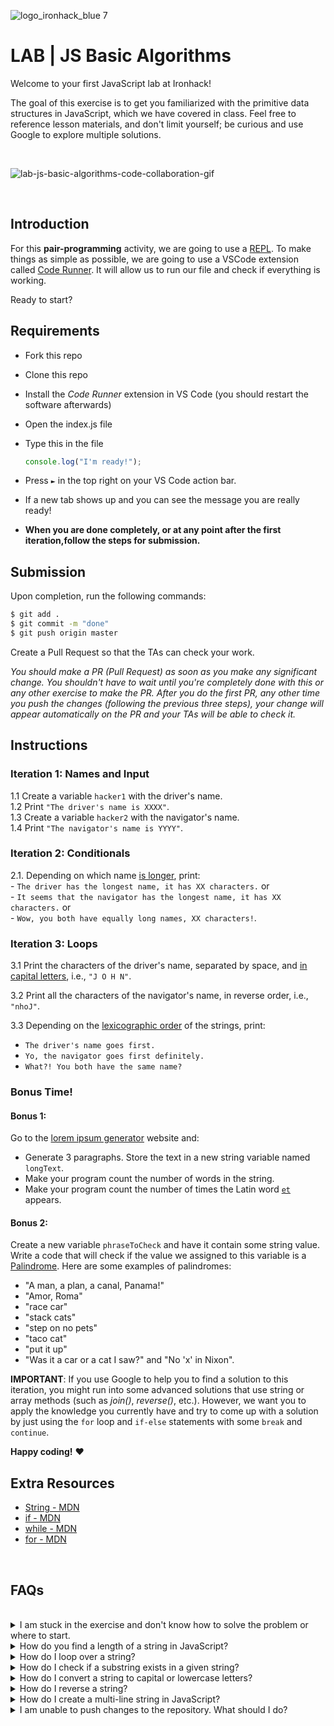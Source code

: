![logo_ironhack_blue 7](https://user-images.githubusercontent.com/23629340/40541063-a07a0a8a-601a-11e8-91b5-2f13e4e6b441.png)

# LAB | JS Basic Algorithms

Welcome to your first JavaScript lab at Ironhack!

The goal of this exercise is to get you familiarized with the primitive data structures in JavaScript, which we have covered in class. Feel free to reference lesson materials, and don't limit yourself; be curious and use Google to explore multiple solutions.

<br>

![lab-js-basic-algorithms-code-collaboration-gif](https://education-team-2020.s3.eu-west-1.amazonaws.com/web-dev/lab-js-basic-algorithms-code-collaboration-gif.gif)

<br>

## Introduction

For this **pair-programming** activity, we are going to use a [REPL](https://en.wikipedia.org/wiki/Read–eval–print_loop). To make things as simple as possible, we are going to use a VSCode extension called [Code Runner](https://marketplace.visualstudio.com/items?itemName=formulahendry.code-runner). It will allow us to run our file and check if everything is working.

Ready to start?

## Requirements

- Fork this repo
- Clone this repo
- Install the _Code Runner_ extension in VS Code (you should restart the software afterwards)
- Open the index.js file
- Type this in the file
  ```javascript
  console.log("I'm ready!");
  ```
- Press `►` in the top right on your VS Code action bar.
- If a new tab shows up and you can see the message you are really ready!

- **When you are done completely, or at any point after the first iteration,follow the steps for submission.**

## Submission

Upon completion, run the following commands:

```bash
$ git add .
$ git commit -m "done"
$ git push origin master
```

Create a Pull Request so that the TAs can check your work.

_You should make a PR (Pull Request) as soon as you make any significant change. You shouldn't have to wait until you're completely done with this or any other exercise to make the PR. After you do the first PR, any other time you push the changes (following the previous three steps), your change will appear automatically on the PR and your TAs will be able to check it._

<!-- ## Submission -->

<!-- When you are done and you have checked that everything works fine, click on the **Share** button and copy the link from the *Share Link* field. Send this link to your TAs so they can check up on your work.
![](https://s3-eu-west-1.amazonaws.com/ih-materials/uploads/upload_b2aa98f91affe5d4c5f12f216b069184.png) -->

## Instructions

### Iteration 1: Names and Input

1.1 Create a variable `hacker1` with the driver's name. <br>
1.2 Print `"The driver's name is XXXX"`.<br>
1.3 Create a variable `hacker2` with the navigator's name.<br>
1.4 Print `"The navigator's name is YYYY"`.

### Iteration 2: Conditionals

2.1. Depending on which name [is longer](https://developer.mozilla.org/en-US/docs/Web/JavaScript/Reference/Global_Objects/String/length), print:
<br> - `The driver has the longest name, it has XX characters.` or <br> - `It seems that the navigator has the longest name, it has XX characters.` or <br> - `Wow, you both have equally long names, XX characters!`.

### Iteration 3: Loops

3.1 Print the characters of the driver's name, separated by space, and [in capital letters](https://developer.mozilla.org/en-US/docs/Web/JavaScript/Reference/Global_Objects/String/toUpperCase), i.e., `"J O H N"`.

3.2 Print all the characters of the navigator's name, in reverse order, i.e., `"nhoJ"`.

3.3 Depending on the [lexicographic order](https://en.wikipedia.org/wiki/Lexicographical_order) of the strings, print: <br>

- `The driver's name goes first.` <br>
- `Yo, the navigator goes first definitely.` <br>
- `What?! You both have the same name?`

### Bonus Time!

#### Bonus 1:

Go to the [lorem ipsum generator](http://www.lipsum.com/) website and:

- Generate 3 paragraphs. Store the text in a new string variable named `longText`.
- Make your program count the number of words in the string.
- Make your program count the number of times the Latin word [`et`](https://en.wiktionary.org/wiki/et#Latin) appears.

#### Bonus 2:

Create a new variable `phraseToCheck` and have it contain some string value. Write a code that will check if the value we assigned to this variable is a [Palindrome](https://en.wikipedia.org/wiki/Palindrome). Here are some examples of palindromes:

- "A man, a plan, a canal, Panama!"
- "Amor, Roma"
- "race car"
- "stack cats"
- "step on no pets"
- "taco cat"
- "put it up"
- "Was it a car or a cat I saw?" and "No 'x' in Nixon".

**IMPORTANT**: If you use Google to help you to find a solution to this iteration, you might run into some advanced solutions that use string or array methods (such as _join()_, _reverse()_, etc.). However, we want you to apply the knowledge you currently have and try to come up with a solution by just using the `for` loop and `if-else` statements with some `break` and `continue`.

**Happy coding!** :heart:

## Extra Resources

- [String - MDN](https://developer.mozilla.org/en-US/docs/Web/JavaScript/Reference/Global_Objects/String)
- [if - MDN](https://developer.mozilla.org/en-US/docs/Web/JavaScript/Reference/Statements/if...else)
- [while - MDN](https://developer.mozilla.org/en-US/docs/Web/JavaScript/Reference/Statements/while)
- [for - MDN](https://developer.mozilla.org/en-US/docs/Web/JavaScript/Reference/Statements/for)

<br>

## FAQs

<br>

<details>
  <summary>I am stuck in the exercise and don't know how to solve the problem or where to start.</summary>
  <br>

If you are stuck in your code and don't know how to solve the problem or where to start, you should take a step back and try to form a clear question about the specific issue you are facing. This will help you narrow down the problem and come up with potential solutions.

For example, is it a concept that you don't understand, or are you receiving an error message that you don't know how to fix? It is usually helpful to try to state the problem as clearly as possible, including any error messages you are receiving. This can help you communicate the issue to others and potentially get help from classmates or online resources.

Once you have a clear understanding of the problem, you will be able to start working toward the solution.

[Back to top](#faqs)

</details>

<details>
  <summary>How do you find a length of a string in JavaScript?</summary>
  <br>

To find the length of a string you can use the `length` property. Here is an example:

```js
const str = "Hello, world!"";
console.log(str.length); // 13
```

The `length` property returns the number of characters in the string, including spaces and special characters.

[Back to top](#faqs)

</details>

<details>
  <summary>How do I loop over a string?</summary>
  <br>

Here is an example of using a `for` loop to loop over a string:

```js
let str = 'ironhack';

for (let i = 0; i < str.length; i++) {
  console.log(str[i]);
}
```

This code will iterate over each character in the `str` string. The loop will run for as many iterations as there are characters in the string.
On each iteration, the loop will log the current character to the console.

[Back to top](#faqs)

</details>

<details>
  <summary>How do I check if a substring exists in a given string?</summary>
  <br>

You can use the `includes()` method to check if a substring exists in a given string.

This method returns a boolean value (`true` or `false`) indicating whether the string it is called on includes the substring specified as an argument.

Example:

```js
let str = 'hello world';

console.log(str.includes('hello')); // true
console.log(str.includes('world')); // true
console.log(str.includes('bye')); // false
```

  <br>

You can also use the `indexOf()` method, which returns the index of the first occurrence of the substring within the string, or -1 if the substring is not found.

Example:

```js
let str = 'hello world';

console.log(str.indexOf('h')); // 0
console.log(str.indexOf('world')); // 6
console.log(str.indexOf('bye')); // -1
```

[Back to top](#faqs)

</details>

<details>
  <summary>How do I convert a string to capital or lowercase letters?</summary>
  <br>

#### Uppercase

To convert a string to _uppercase_ letters, use the `toUpperCase()` method. The method `toUpperCase()` returns a new string with all the characters in uppercase.

Example:

```js
let str = 'ironhack';

console.log(str.toUpperCase()); // "IRONHACK"
```

  <br>

#### Lowercase

To convert a string to all _lowercase_ letters, you can use the `toLowerCase()` method. This method returns a new string with all the characters in lowercase.

Example:

```js
let str = 'IRONHACK';

console.log(str.toLowerCase()); // "ironhack"
```

It's important to note that methods `toUpperCase()` and `toLowerCase()` do not modify the original string. They return a new string that has been converted to the desired case.

[Back to top](#faqs)

</details>

<details>
  <summary>How do I reverse a string?</summary>
  <br>

You can use a `for` loop to iterate over the characters of the string and add them to a new string in reverse order.

Example:

```js
let str = 'drawer';
let reversed = '';

for (let i = str.length - 1; i >= 0; i--) {
  reversed += str[i];
}

console.log(reversed); // "reward"
```

The above example uses a `for` loop to iterate over the characters of the `str` string in reverse order, starting at the last character and ending at the first character. On each iteration, it adds the current character to the `reversed` string.

[Back to top](#faqs)

</details>

<details>
  <summary>How do I create a multi-line string in JavaScript?</summary>
  <br>

To create a multi-line string in JavaScript, you must use template literals. Template literals are string literals denoted with backticks (`). They allow you to embed expressions inside string values and create strings that span multiple lines.

Example:

```js
let str = `This is an
example of a
multi-line string.`;

console.log(str);
```

[Back to top](#faqs)

</details>

<details>
  <summary>I am unable to push changes to the repository. What should I do?</summary>
  <br>

There are a couple of possible reasons why you may be unable to _push_ changes to a Git repository:

1. **You have not committed your changes:** Before you can push your changes to the repository, you need to commit them using the `git commit` command. Make sure you have committed your changes and try pushing again. To do this, run the following terminal commands from the project folder:

```bash
git add .
git commit -m "Your commit message"
git push
```

2. **You do not have permission to push to the repository:** If you have cloned the repository directly from the main Ironhack repository without making a _Fork_ first, you do not have write access to the repository.
   To check which remote repository you have cloned, run the following terminal command from the project folder:

```bash
git remote -v
```

If the link shown is the same as the main Ironhack repository, you will need to fork the repository to your GitHub account first, and then clone your fork to your local machine to be able to push the changes.

Note: You may want to make a copy of the code you have locally, to avoid losing it in the process.

[Back to top](#faqs)

</details>
